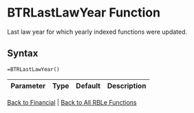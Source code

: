 # BTRLastLawYear Function

Last law year for which yearly indexed functions were updated.

## Syntax

```excel
=BTRLastLawYear()
```

Parameter | Type | Default | Description
---|---|---|---


[Back to Financial](Readme.md) | [Back to All RBLe Functions](..\RBLe.md#function-documentation)